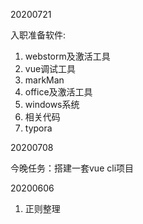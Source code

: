 20200721

入职准备软件:

1. webstorm及激活工具
2. vue调试工具
3. markMan
4. office及激活工具
5. windows系统
6. 相关代码
7. typora



20200708

今晚任务：搭建一套vue cli项目



20200606

1. 正则整理


